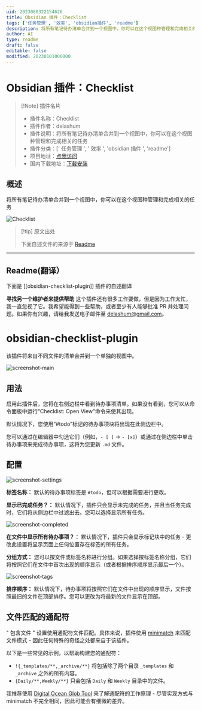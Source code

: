 ```yaml
---
uid: 2023080322154626
title: Obsidian 插件：Checklist
tags: ['任务管理', '效率', 'obsidian插件', 'readme']
description: 将所有笔记待办清单合并到一个视图中，你可以在这个视图种管理和完成相关的任务
author: AI
type: readme
draft: false
editable: false
modified: 20230101000000
---
```


# Obsidian 插件：Checklist

> [!Note] 插件名片
> - 插件名称：Checklist
> - 插件作者：delashum
> - 插件说明：将所有笔记待办清单合并到一个视图中，你可以在这个视图种管理和完成相关的任务
> - 插件分类：[' 任务管理 ', ' 效率 ', 'obsidian 插件 ', 'readme']
> - 项目地址：[点我访问](https://github.com/delashum/obsidian-checklist-plugin)
> - 国内下载地址：[下载安装](https://pkmer.cn/products/plugin/pluginMarket/?obsidian-checklist-plugin)

## 概述

将所有笔记待办清单合并到一个视图中，你可以在这个视图种管理和完成相关的任务

![Checklist](https://cdn.pkmer.cn/covers/obsidian-checklist-plugin.PNG!pkmer)

> [!tip] 原文出处
>
>下面自述文件的来源于 [Readme](https://ghproxy.net/https://raw.githubusercontent.com/delashum/obsidian-checklist-plugin/master/README.md)

---

## Readme(翻译）

下面是 [[obsidian-checklist-plugin]] 插件的自述翻译

**寻找另一个维护者来提供帮助** 这个插件还有很多工作要做，但是因为工作太忙，我一直忽视了它。我希望能得到一些帮助，或者至少有人能够批准 PR 并处理问题。如果你有兴趣，请给我发送电子邮件至 delashum@gmail.com。

# obsidian-checklist-plugin

该插件将来自不同文件的清单合并到一个单独的视图中。

![screenshot-main](https://raw.githubusercontent.com/delashum/obsidian-checklist-plugin/master/images/screenshot-two-files.png)

## 用法

启用此插件后，您将在右侧边栏中看到待办事项清单。如果没有看到，您可以从命令面板中运行“Checklist: Open View”命令来使其出现。

默认情况下，您使用“#todo”标记的待办事项块将出现在此侧边栏中。

您可以通过在编辑器中勾选它们（例如，`- [ ]` -> `- [x]`）或通过在侧边栏中单击待办事项来完成待办事项，这将为您更新 `.md` 文件。

## 配置

![screenshot-settings](https://raw.githubusercontent.com/delashum/obsidian-checklist-plugin/master/images/screenshot-settings.png)

**标签名称：** 默认的待办事项标签是 `#todo`，但可以根据需要进行更改。

**显示已完成任务？：** 默认情况下，插件只会显示未完成的任务，并且当任务完成时，它们将从侧边栏中过滤出去。您可以选择显示所有任务。

![screenshot-completed](https://raw.githubusercontent.com/delashum/obsidian-checklist-plugin/master/images/screenshot-show-completed.png)

**在文件中显示所有待办事项？：** 默认情况下，插件只会显示标记块中的任务 - 更改此设置将显示页面上任何位置存在标签的所有任务。

**分组方式：** 您可以按文件或标签名称进行分组。如果选择按标签名称分组，它们将按照它们在文件中首次出现的顺序显示（或者根据排序顺序显示最后一个）。

![screenshot-tags](https://raw.githubusercontent.com/delashum/obsidian-checklist-plugin/master/images/screenshot-sub-tag.png)

**排序顺序：** 默认情况下，待办事项将按照它们在文件中出现的顺序显示，文件按照最旧的文件在顶部排序。您可以更改为将最新的文件显示在顶部。

## 文件匹配的通配符

" 包含文件 " 设置使用通配符文件匹配。具体来说，插件使用 [minimatch](https://github.com/isaacs/minimatch) 来匹配文件模式 - 因此任何特殊的奇怪之处都来自于该插件。

以下是一些常见的示例，以帮助构建您的通配符：

  + `!{_templates/**,_archive/**}` 将包括除了两个目录 `_templates` 和 `_archive` 之外的所有内容。
  + `{Daily/**,Weekly/**}` 只会包括 `Daily` 和 `Weekly` 目录中的文件。

我推荐使用 [Digital Ocean Glob Tool](https://www.digitalocean.com/community/tools/glob) 来了解通配符的工作原理 - 尽管实现方式与 minimatch 不完全相同，因此可能会有细微的差异。
